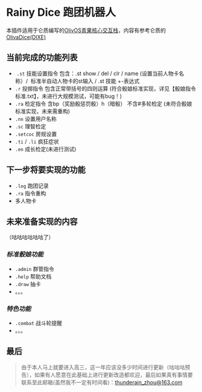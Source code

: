 # Rainy Dice 跑团机器人

本插件适用于仑质编写的[OlivOS青果核心交互栈](https://github.com/OlivOS-Team/OlivOS)，内容有参考仑质的[OlivaDice(DIXE)](https://github.com/lunzhiPenxil/Dice)
&nbsp;
## 当前完成的功能列表
-  `.st` 技能设置指令 包含：.st show / del / clr / name (设置当前人物卡名称）/  标准半自动人物卡的st输入 / .st 技能 +-表达式
- `.r` 投掷指令 包含正常带括号的四则运算    (符合骰娘标准实现，详见【骰娘指令标准.txt】，未进行大规模测试，可能有bug！)
- `.ra` 检定指令 含bp（奖励骰惩罚骰）h（暗骰） 不含#多轮检定     (未符合骰娘标准实现，未来需重构)
- `.nn` 设置用户名称
- `.sc` 理智检定
- `.setcoc` 房规设置
- `.ti` / `.li` 疯狂症状
- `.en` 成长检定(未进行测试)
&nbsp;

## 下一步将要实现的功能
- `.log` 跑团记录
- `.ra` 指令重构
- 多人物卡
&nbsp;

## 未来准备实现的内容
（咕咕咕咕咕咕了）
### _标准骰娘功能_
* `.admin` 群管指令
* `.help` 帮助文档
* `.draw` 抽卡
* 。。。
### _特色功能_
- `.combat` 战斗轮提醒
- 。。。
&nbsp;

## 最后

>由于本人马上就要进入高三，这一年应该没多少时间进行更新（咕咕咕预告），如果有人愿意在此基础上进行更新改造都欢迎，最后如果真有事情要联系至此邮箱(虽然我不一定有时间看)：thunderain_zhou@163.com
